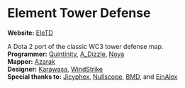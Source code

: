 Element Tower Defense
============

**Website:** [EleTD]

A Dota 2 port of the classic WC3 tower defense map.<br>
**Programmer:** [Quintinity], [A_Dizzle], [Noya]<br>
**Mapper:** [Azarak]<br>
**Designer:** [Karawasa], [WindStrike]<br>
**Special thanks to:** [Jicyphex], [Nullscope], [BMD], and [EinAlex]

[Quintinity]:http://steamcommunity.com/id/quintinity/
[Azarak]:http://steamcommunity.com/profiles/76561198019839522/
[Karawasa]:http://steamcommunity.com/profiles/76561197968301566/
[Jicyphex]:http://steamcommunity.com/profiles/76561197991791363/
[Nullscope]:http://steamcommunity.com/profiles/76561197999508909/
[BMD]:http://steamcommunity.com/profiles/76561198029169398/
[EinAlex]:http://steamcommunity.com/profiles/76561197972809947/
[A_Dizzle]:http://steamcommunity.com/id/a_dizzle/
[Noya]:http://steamcommunity.com/id/mnoya/
[WindStrike]:http://steamcommunity.com/profiles/76561197995227322
[EleTD]:http://eletd.com/
